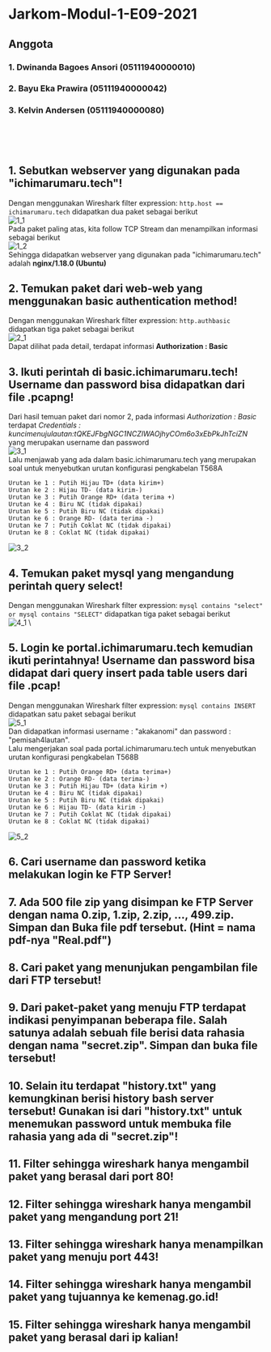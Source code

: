 # Jarkom-Modul-1-E09-2021

## Anggota
### 1. Dwinanda Bagoes Ansori (05111940000010)
### 2. Bayu Eka Prawira (05111940000042)
### 3. Kelvin Andersen (05111940000080)

<br><br><br>

## 1. Sebutkan webserver yang digunakan pada "ichimarumaru.tech"!
Dengan menggunakan Wireshark filter expression: ```http.host == ichimarumaru.tech``` didapatkan dua paket sebagai berikut \
![1_1](./Picture/No1_1.png) \
Pada paket paling atas, kita follow TCP Stream dan menampilkan informasi sebagai berikut \
![1_2](./Picture/No1_2.png) \
Sehingga didapatkan webserver yang digunakan pada "ichimarumaru.tech" adalah **nginx/1.18.0 (Ubuntu)**

## 2. Temukan paket dari web-web yang menggunakan basic authentication method!
Dengan menggunakan Wireshark filter expression: ```http.authbasic``` didapatkan tiga paket sebagai berikut \
![2_1](./Picture/No2_1.png) \
Dapat dilihat pada detail, terdapat informasi **Authorization : Basic**

## 3. Ikuti perintah di basic.ichimarumaru.tech! Username dan password bisa didapatkan dari file .pcapng!
Dari hasil temuan paket dari nomor 2, pada informasi *Authorization : Basic* terdapat *Credentials : kuncimenujulautan:tQKEJFbgNGC1NCZlWAOjhyCOm6o3xEbPkJhTciZN* yang merupakan username dan password \
![3_1](./Picture/No3_1.png) \
Lalu menjawab yang ada dalam basic.ichimarumaru.tech yang merupakan soal untuk menyebutkan urutan konfigurasi pengkabelan T568A
```
Urutan ke 1 : Putih Hijau TD+ (data kirim+)
Urutan ke 2 : Hijau TD- (data kirim-)
Urutan ke 3 : Putih Orange RD+ (data terima +)
Urutan ke 4 : Biru NC (tidak dipakai)
Urutan ke 5 : Putih Biru NC (tidak dipakai)
Urutan ke 6 : Orange RD- (data terima -)
Urutan ke 7 : Putih Coklat NC (tidak dipakai)
Urutan ke 8 : Coklat NC (tidak dipakai)
``` 
![3_2](./Picture/No3_2.png)

## 4. Temukan paket mysql yang mengandung perintah query select!
Dengan menggunakan Wireshark filter expression: ```mysql contains "select" or mysql contains "SELECT"``` didapatkan tiga paket sebagai berikut \
![4_1](./Picture/No4_1.png) \

## 5. Login ke portal.ichimarumaru.tech kemudian ikuti perintahnya! Username dan password bisa didapat dari query insert pada table users dari file .pcap!
Dengan menggunakan Wireshark filter expression: ```mysql contains INSERT``` didapatkan satu paket sebagai berikut \
![5_1](./Picture/No5_1.png) \
Dan didapatkan informasi username : "akakanomi" dan password : "pemisah4lautan". \
Lalu mengerjakan soal pada portal.ichimarumaru.tech untuk menyebutkan urutan konfigurasi pengkabelan T568B
```
Urutan ke 1 : Putih Orange RD+ (data terima+)
Urutan ke 2 : Orange RD- (data terima-)
Urutan ke 3 : Putih Hijau TD+ (data kirim +)
Urutan ke 4 : Biru NC (tidak dipakai)
Urutan ke 5 : Putih Biru NC (tidak dipakai)
Urutan ke 6 : Hijau TD- (data kirim -)
Urutan ke 7 : Putih Coklat NC (tidak dipakai)
Urutan ke 8 : Coklat NC (tidak dipakai)
```
![5_2](./Picture/No5_2.png)

## 6. Cari username dan password ketika melakukan login ke FTP Server!
## 7. Ada 500 file zip yang disimpan ke FTP Server dengan nama 0.zip, 1.zip, 2.zip, ..., 499.zip. Simpan dan Buka file pdf tersebut. (Hint = nama pdf-nya "Real.pdf")
## 8. Cari paket yang menunjukan pengambilan file dari FTP tersebut!
## 9. Dari paket-paket yang menuju FTP terdapat indikasi penyimpanan beberapa file. Salah satunya adalah sebuah file berisi data rahasia dengan nama "secret.zip". Simpan dan buka file tersebut!
## 10. Selain itu terdapat "history.txt" yang kemungkinan berisi history bash server tersebut! Gunakan isi dari "history.txt" untuk menemukan password untuk membuka file rahasia yang ada di "secret.zip"!
## 11. Filter sehingga wireshark hanya mengambil paket yang berasal dari port 80!
## 12. Filter sehingga wireshark hanya mengambil paket yang mengandung port 21!
## 13. Filter sehingga wireshark hanya menampilkan paket yang menuju port 443!
## 14. Filter sehingga wireshark hanya mengambil paket yang tujuannya ke kemenag.go.id!
## 15. Filter sehingga wireshark hanya mengambil paket yang berasal dari ip kalian!
